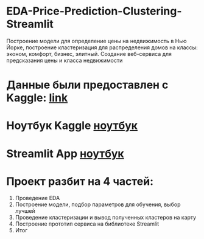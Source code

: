 # EDA-Price-Prediction-Clustering-Streamlit
Построение модели для определение цены на недвижимость в Нью Йорке, построение кластеризация для распределения домов на классы: эконом, комфорт, бизнес, элитный. Создание веб-сервиса для предсказания цены и класса недвижимости

# Данные были предоставлен с Kaggle: <a href="https://www.kaggle.com/datasets/nelgiriyewithana/new-york-housing-market">link</a>
# **Ноутбук Kaggle <a href="https://www.kaggle.com/spalatov/eda-price-prediction-clustering">ноутбук</a>**
# **Streamlit App <a href="https://eda-price-prediction-clustering-app-qilf9ka3e7yujynxma9cfd.streamlit.app">ноутбук</a>**


# Проект разбит на 4 частей:
1. Проведение EDA 
2. Построение модели, подбор параметров для обучения, выбор лучшей
3. Проведение кластеризации и вывод полученных кластеров на карту
4. Построение прототип сервиса на библиотеке Streamlit
5. Итог
